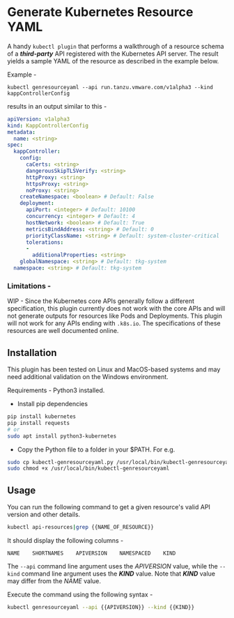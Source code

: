 # Generate Kubernetes Resource YAML 

A handy `kubectl plugin` that performs a walkthrough of a resource schema of a ***third-party*** API registered with the Kubernetes API server. The result yields a sample YAML of the resource as described in the example below.  

Example - 

```shell
kubectl genresourceyaml --api run.tanzu.vmware.com/v1alpha3 --kind kappControllerConfig 
```

results in an output similar to this - 

```yaml
apiVersion: v1alpha3
kind: KappControllerConfig
metadata:
  name: <string>
spec:
  kappController:
    config:
      caCerts: <string>
      dangerousSkipTLSVerify: <string>
      httpProxy: <string>
      httpsProxy: <string>
      noProxy: <string>
    createNamespace: <boolean> # Default: False
    deployment:
      apiPort: <integer> # Default: 10100
      concurrency: <integer> # Default: 4
      hostNetwork: <boolean> # Default: True
      metricsBindAddress: <string> # Default: 0
      priorityClassName: <string> # Default: system-cluster-critical
      tolerations:
      -
        additionalProperties: <string>
    globalNamespace: <string> # Default: tkg-system
  namespace: <string> # Default: tkg-system
```

### Limitations - 

WIP - Since the Kubernetes core APIs generally follow a different specification, this plugin currently does not work with the core APIs and will not generate outputs for resources like Pods and Deployments. This plugin will not work for any APIs ending with `.k8s.io`. The specifications of these resources are well documented online.

## Installation 

This plugin has been tested on Linux and MacOS-based systems and may need additional validation on the Windows environment. 

Requirements - Python3 installed. 

* Install pip dependencies 
```bash
pip install kubernetes
pip install requests
# or
sudo apt install python3-kubernetes
```

* Copy the Python file to a folder in your $PATH. For e.g.
```bash
sudo cp kubectl-genresourceyaml.py /usr/local/bin/kubectl-genresourceyaml
sudo chmod +x /usr/local/bin/kubectl-genresourceyaml
```

## Usage

You can run the following command to get a given resource's valid API version and other details.

```bash
kubectl api-resources|grep {{NAME_OF_RESOURCE}}
```
It should display the following columns -

```
NAME    SHORTNAMES    APIVERSION    NAMESPACED    KIND
```

 The `--api` command line argument uses the *APIVERSION* value, while the `--kind` command line argument uses the ***KIND*** value. Note that ***KIND*** value may differ from the *NAME* value. 

Execute the command using the following syntax - 

```bash
kubectl genresourceyaml --api {{APIVERSION}} --kind {{KIND}}
```
